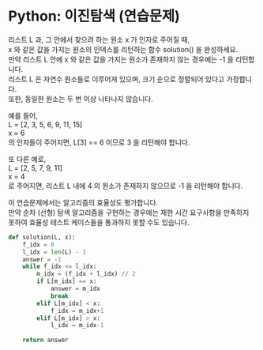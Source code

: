# Python: 이진탐색 (연습문제)

리스트 L 과, 그 안에서 찾으려 하는 원소 x 가 인자로 주어질 때,   
x 와 같은 값을 가지는 원소의 인덱스를 리턴하는 함수 solution() 을 완성하세요.   
만약 리스트 L 안에 x 와 같은 값을 가지는 원소가 존재하지 않는 경우에는 -1 을 리턴합니다.   
리스트 L 은 자연수 원소들로 이루어져 있으며, 크기 순으로 정렬되어 있다고 가정합니다.   
또한, 동일한 원소는 두 번 이상 나타나지 않습니다.

예를 들어,  
L = [2, 3, 5, 6, 9, 11, 15]  
x = 6   
의 인자들이 주어지면, L[3] == 6 이므로 3 을 리턴해야 합니다.

또 다른 예로,  
L = [2, 5, 7, 9, 11]  
x = 4  
로 주어지면, 리스트 L 내에 4 의 원소가 존재하지 않으므로 -1 을 리턴해야 합니다.

이 연습문제에서는 알고리즘의 효율성도 평가합니다.   
만약 순차 (선형) 탐색 알고리즘을 구현하는 경우에는 제한 시간 요구사항을 만족하지 못하여 
효율성 테스트 케이스들을 통과하지 못할 수도 있습니다.

```python
def solution(L, x):
    f_idx = 0
    l_idx = len(L) - 1
    answer = -1
    while f_idx <= l_idx:
        m_idx = (f_idx + l_idx) // 2
        if L[m_idx] == x:
            answer = m_idx
            break
        elif L[m_idx] < x:
            f_idx = m_idx+1
        elif L[m_idx] > x:
            l_idx = m_idx-1
    
    return answer
```